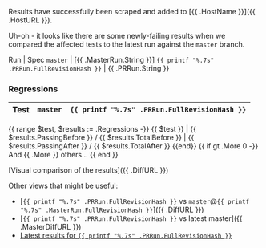 Results have successfully been scraped and added to [{{ .HostName }}]({{ .HostURL }}).

Uh-oh - it looks like there are some newly-failing results when we compared the affected tests
to the latest run against the `master` branch.

Run | Spec
`master` | [{{ .MasterRun.String }}]
`{{ printf "%.7s" .PRRun.FullRevisionHash }}` | {{ .PRRun.String }}

### Regressions

Test | `master` | `{{ printf "%.7s" .PRRun.FullRevisionHash }}`
--- | --- | ---
{{ range $test, $results := .Regressions -}}
{{ $test }} | {{ $results.PassingBefore }} / {{ $results.TotalBefore }} | {{ $results.PassingAfter }} / {{ $results.TotalAfter }}
{{end}}
{{ if gt .More 0 -}}
And {{ .More }} others...
{{ end }}

[Visual comparison of the results]({{ .DiffURL }})

Other views that might be useful:
- [`{{ printf "%.7s" .PRRun.FullRevisionHash }}` vs `master`@`{{ printf "%.7s" .MasterRun.FullRevisionHash }}`]({{ .DiffURL }})
- [`{{ printf "%.7s" .PRRun.FullRevisionHash }}` vs latest master]({{ .MasterDiffURL }})
- [Latest results for `{{ printf "%.7s" .PRRun.FullRevisionHash }}`]({{.HostURL}}?sha={{.PRRun.Revision}})

